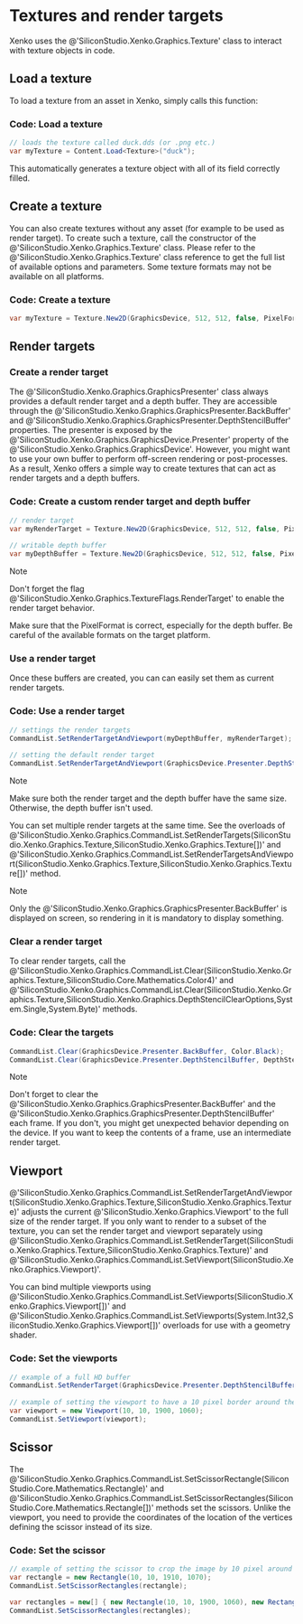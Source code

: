 # Textures and render targets

Xenko uses the @'SiliconStudio.Xenko.Graphics.Texture' class to interact with texture objects in code.

## Load a texture

To load a texture from an asset in Xenko, simply calls this function:

### Code: Load a texture

```cs
// loads the texture called duck.dds (or .png etc.)
var myTexture = Content.Load<Texture>("duck");
```

This automatically generates a texture object with all of its field correctly filled.

## Create a texture

You can also create textures without any asset (for example to be used as render target). To create such a texture, call the constructor of the @'SiliconStudio.Xenko.Graphics.Texture' class. Please refer to the @'SiliconStudio.Xenko.Graphics.Texture' class reference to get the full list of available options and parameters. Some texture formats may not be available on all platforms.

### Code: Create a texture

```cs
var myTexture = Texture.New2D(GraphicsDevice, 512, 512, false, PixelFormat.R8G8B8A8_UNorm, TextureFlags.ShaderResource);
```

## Render targets

### Create a render target

The @'SiliconStudio.Xenko.Graphics.GraphicsPresenter' class always provides a default render target and a depth buffer. They are accessible through the @'SiliconStudio.Xenko.Graphics.GraphicsPresenter.BackBuffer' and @'SiliconStudio.Xenko.Graphics.GraphicsPresenter.DepthStencilBuffer' properties. The presenter is exposed by the @'SiliconStudio.Xenko.Graphics.GraphicsDevice.Presenter' property of the @'SiliconStudio.Xenko.Graphics.GraphicsDevice'. However, you might want to use your own buffer to perform off-screen rendering or post-processes. As a result, Xenko offers a simple way to create textures that can act as render targets and a depth buffers.

### Code: Create a custom render target and depth buffer

```cs
// render target
var myRenderTarget = Texture.New2D(GraphicsDevice, 512, 512, false, PixelFormat.R8G8B8A8_UNorm, TextureFlags.ShaderResource | TextureFlags.RenderTarget);
 
// writable depth buffer
var myDepthBuffer = Texture.New2D(GraphicsDevice, 512, 512, false, PixelFormat.D16_UNorm, TextureFlags.DepthStencil);
```

>[!Note]
>Don't forget the flag @'SiliconStudio.Xenko.Graphics.TextureFlags.RenderTarget' to enable the render target behavior.
>
>Make sure that the PixelFormat is correct, especially for the depth buffer. Be careful of the available formats on the target platform.

### Use a render target

Once these buffers are created, you can can easily set them as current render targets.

### Code: Use a render target

```cs
// settings the render targets
CommandList.SetRenderTargetAndViewport(myDepthBuffer, myRenderTarget);
 
// setting the default render target
CommandList.SetRenderTargetAndViewport(GraphicsDevice.Presenter.DepthStencilBuffer, GraphicsDevice.Presenter.BackBuffer);
```

>[!Note]
>Make sure both the render target and the depth buffer have the same size. Otherwise, the depth buffer isn't used.

You can set multiple render targets at the same time. See the overloads of @'SiliconStudio.Xenko.Graphics.CommandList.SetRenderTargets(SiliconStudio.Xenko.Graphics.Texture,SiliconStudio.Xenko.Graphics.Texture[])' and @'SiliconStudio.Xenko.Graphics.CommandList.SetRenderTargetsAndViewport(SiliconStudio.Xenko.Graphics.Texture,SiliconStudio.Xenko.Graphics.Texture[])' method.

>[!Note]
>Only the @'SiliconStudio.Xenko.Graphics.GraphicsPresenter.BackBuffer' is displayed on screen, so rendering in it is mandatory to display something.

### Clear a render target

To clear render targets, call the @'SiliconStudio.Xenko.Graphics.CommandList.Clear(SiliconStudio.Xenko.Graphics.Texture,SiliconStudio.Core.Mathematics.Color4)' and @'SiliconStudio.Xenko.Graphics.CommandList.Clear(SiliconStudio.Xenko.Graphics.Texture,SiliconStudio.Xenko.Graphics.DepthStencilClearOptions,System.Single,System.Byte)' methods.

### Code: Clear the targets

```cs
CommandList.Clear(GraphicsDevice.Presenter.BackBuffer, Color.Black);
CommandList.Clear(GraphicsDevice.Presenter.DepthStencilBuffer, DepthStencilClearOptions.DepthBuffer); // only clear the depth buffer
```

>[!Note]
>Don't forget to clear the @'SiliconStudio.Xenko.Graphics.GraphicsPresenter.BackBuffer' and the @'SiliconStudio.Xenko.Graphics.GraphicsPresenter.DepthStencilBuffer' each frame. If you don't, you might get unexpected behavior depending on the device. If you want to keep the contents of a frame, use an intermediate render target.

## Viewport

@'SiliconStudio.Xenko.Graphics.CommandList.SetRenderTargetAndViewport(SiliconStudio.Xenko.Graphics.Texture,SiliconStudio.Xenko.Graphics.Texture)' adjusts the current @'SiliconStudio.Xenko.Graphics.Viewport' to the full size of the render target.
If you only want to render to a subset of the texture, you can set the render target and viewport separately using @'SiliconStudio.Xenko.Graphics.CommandList.SetRenderTarget(SiliconStudio.Xenko.Graphics.Texture,SiliconStudio.Xenko.Graphics.Texture)' and @'SiliconStudio.Xenko.Graphics.CommandList.SetViewport(SiliconStudio.Xenko.Graphics.Viewport)'.

You can bind multiple viewports using @'SiliconStudio.Xenko.Graphics.CommandList.SetViewports(SiliconStudio.Xenko.Graphics.Viewport[])' and @'SiliconStudio.Xenko.Graphics.CommandList.SetViewports(System.Int32,SiliconStudio.Xenko.Graphics.Viewport[])' overloads for use with a geometry shader.

### Code: Set the viewports

```cs
// example of a full HD buffer
CommandList.SetRenderTarget(GraphicsDevice.Presenter.DepthStencilBuffer, GraphicsDevice.Presenter.BackBuffer); // no viewport set
 
// example of setting the viewport to have a 10 pixel border around the image in a full hd buffer (1920x1080)
var viewport = new Viewport(10, 10, 1900, 1060);
CommandList.SetViewport(viewport);
```

## Scissor

The @'SiliconStudio.Xenko.Graphics.CommandList.SetScissorRectangle(SiliconStudio.Core.Mathematics.Rectangle)' and @'SiliconStudio.Xenko.Graphics.CommandList.SetScissorRectangles(SiliconStudio.Core.Mathematics.Rectangle[])' methods set the scissors. Unlike the viewport, you need to provide the coordinates of the location of the vertices defining the scissor instead of its size.

### Code: Set the scissor

```cs
// example of setting the scissor to crop the image by 10 pixel around it in a full hd buffer (1920x1080)
var rectangle = new Rectangle(10, 10, 1910, 1070);
CommandList.SetScissorRectangles(rectangle);
 
var rectangles = new[] { new Rectangle(10, 10, 1900, 1060), new Rectangle(0, 0, 256, 256) };
CommandList.SetScissorRectangles(rectangles);
```